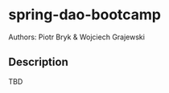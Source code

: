 spring-dao-bootcamp
===================

Authors: Piotr Bryk & Wojciech Grajewski

Description
-------------------
TBD


